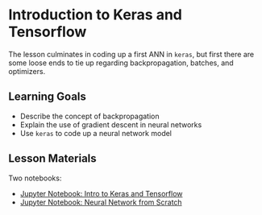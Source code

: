 # Introduction to Keras and Tensorflow

The lesson culminates in coding up a first ANN in `keras`, but first there are some loose ends to tie up regarding backpropagation, batches, and optimizers.

## Learning Goals

- Describe the concept of backpropagation
- Explain the use of gradient descent in neural networks
- Use `keras` to code up a neural network model

## Lesson Materials

Two notebooks:
- [Jupyter Notebook: Intro to Keras and Tensorflow](intro_to_keras_and_tf.ipynb)
- [Jupyter Notebook: Neural Network from Scratch](neural_network_from_scratch.ipynb)